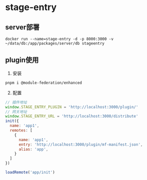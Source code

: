 # stage-entry

## server部署

```shell
docker run --name=stage-entry -d -p 8000:3000 -v ~/data/db:/app/packages/server/db stageentry
```

## plugin使用

1. 安装
```shell
pnpm i @module-federation/enhanced
```

2. 配置
```js
// 插件地址
window.STAGE_ENTRY_PLUGIN = 'http://localhost:3000/plugin/'
// 网关地址
window.STAGE_ENTRY_URL = 'http://localhost:3000/distribute'
init({
  name: 'app1',
  remotes: [
    {
      name: 'app1',
      entry: 'http://localhost:3000/plugin/mf-manifest.json',
      alias: 'app',
    }
  ]
})

loadRemote('app/init')
```
